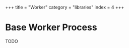 +++
title = "Worker"
category = "libraries"
index = 4
+++

# Base Worker Process

TODO

<!-- Fold -->
